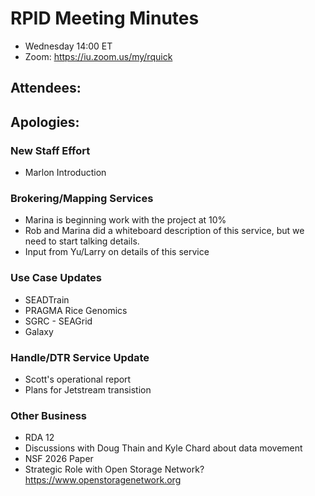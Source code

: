    
# RPID Meeting Minutes

   * Wednesday 14:00 ET 
   * Zoom: https://iu.zoom.us/my/rquick 
   
## Attendees: 
## Apologies: 

### New Staff Effort
   * Marlon Introduction
   
### Brokering/Mapping Services
   * Marina is beginning work with the project at 10%
   * Rob and Marina did a whiteboard description of this service, but we need to start talking details. 
   * Input from Yu/Larry on details of this service
   
### Use Case Updates
   * SEADTrain
   * PRAGMA Rice Genomics
   * SGRC - SEAGrid
   * Galaxy
   
### Handle/DTR Service Update
   * Scott's operational report
   * Plans for Jetstream transistion

### Other Business
   * RDA 12
   * Discussions with Doug Thain and Kyle Chard about data movement
   * NSF 2026 Paper
   * Strategic Role with Open Storage Network? https://www.openstoragenetwork.org
